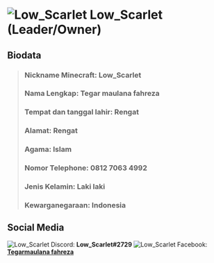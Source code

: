 # ![Low_Scarlet](https://www.mc-heads.net/avatar/Low_Scarlet/64) Low_Scarlet (Leader/Owner)
## Biodata
> ### Nickname Minecraft: Low_Scarlet
> ### Nama Lengkap: Tegar maulana fahreza
> ### Tempat dan tanggal lahir: Rengat
> ### Alamat: Rengat
> ### Agama: Islam
> ### Nomor Telephone: 0812 7063 4992
> ### Jenis Kelamin: Laki laki
> ### Kewarganegaraan: Indonesia

## Social Media
![Low_Scarlet](https://cdn.discordapp.com/avatars/639434531824205834/52432387820c105da939fc19d36c70b1.png?size=32) Discord: **Low_Scarlet#2729**
![Low_Scarlet](https://cdn3.iconfinder.com/data/icons/capsocial-round/500/facebook-32.png) Facebook: **[Tegarmaulana fahreza](https://web.facebook.com/tegarmaulana.fahreza/)**
 
